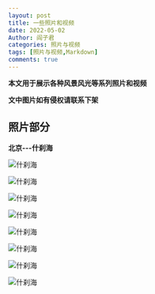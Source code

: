 ```yaml
---
layout: post
title: 一些照片和视频
date: 2022-05-02
Author: 阎子君
categories: 照片与视频
tags: [照片与视频,Markdown]
comments: true
---
```


**本文用于展示各种风景风光等系列照片和视频**

**文中图片如有侵权请联系下架**

## 照片部分

**北京---什刹海**

![什刹海](https://github.com/Yan-ziJun/yan-zijun.github.io/blob/main/images/PVideo/shenshahai.jpeg)

![什刹海](https://github.com/Yan-ziJun/yan-zijun.github.io/blob/main/images/PVideo/shenshahai1.jpeg)

![什刹海](https://github.com/Yan-ziJun/yan-zijun.github.io/blob/main/images/PVideo/shenshahai2.jpeg)

![什刹海](https://github.com/Yan-ziJun/yan-zijun.github.io/blob/main/images/PVideo/shenshahai3.jpeg)

![什刹海](https://github.com/Yan-ziJun/yan-zijun.github.io/blob/main/images/PVideo/shenshahai4.jpeg)

![什刹海](https://github.com/Yan-ziJun/yan-zijun.github.io/blob/main/images/PVideo/shenshahai5.jpeg)

![什刹海](https://github.com/Yan-ziJun/yan-zijun.github.io/blob/main/images/PVideo/shenshahai6.jpeg)

![什刹海](https://github.com/Yan-ziJun/yan-zijun.github.io/blob/main/images/PVideo/shenshahai7.jpeg)
